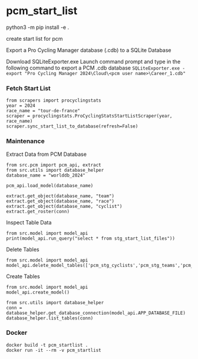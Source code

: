 # pcm_start_list


python3 -m pip install -e .

create start list for pcm


Export a Pro Cycling Manager database (.cdb) to a SQLite Database

Download SQLiteExporter.exe
Launch command prompt and type in the following command to export a PCM .cdb database
`SQLiteExporter.exe -export "Pro Cycling Manager 2024\Cloud\<pcm user name>\Career_1.cdb"`



### Fetch Start List
    from scrapers import procyclingstats 
    year = 2024
    race_name = "tour-de-france"
    scraper = procyclingstats.ProCyclingStatsStartListScraper(year, race_name)
    scraper.sync_start_list_to_database(refresh=False)

### Maintenance

Extract Data from PCM Database

    from src.pcm import pcm_api, extract
    from src.utils import database_helper
    database_name = "worlddb_2024"
    
    pcm_api.load_model(database_name)
    
    extract.get_object(database_name, "team")
    extract.get_object(database_name, "race")
    extract.get_object(database_name, "cyclist")
    extract.get_roster(conn)

Inspect Table Data

    from src.model import model_api
    print(model_api.run_query("select * from stg_start_list_files"))

Delete Tables

    from src.model import model_api
    model_api.delete_model_tables(['pcm_stg_cyclists','pcm_stg_teams','pcm_stg_races'])

Create Tables

    from src.model import model_api
    model_api.create_model()
    
    from src.utils import database_helper
    conn = database_helper.get_database_connection(model_api.APP_DATABASE_FILE)
    database_helper.list_tables(conn)

### Docker

    docker build -t pcm_startlist .
    docker run -it --rm -v pcm_startlist